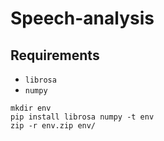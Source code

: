 # Speech-analysis

## Requirements
- ``` librosa ```
- ``` numpy ```

```
mkdir env
pip install librosa numpy -t env
zip -r env.zip env/
```
